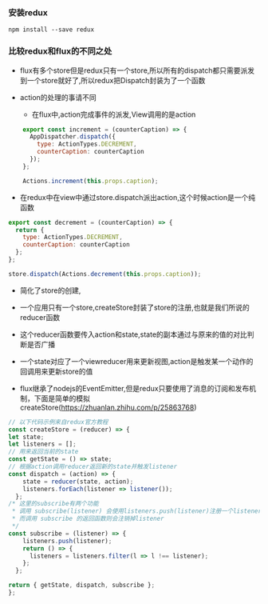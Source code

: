### 安装redux
	npm install --save redux

### 比较redux和flux的不同之处

+ flux有多个store但是redux只有一个store,所以所有的dispatch都只需要派发到一个store就好了,所以redux把Dispatch封装为了一个函数

+ action的处理的事请不同
	+ 在flux中,action完成事件的派发,View调用的是action
```javascript
	export const increment = (counterCaption) => {
	  AppDispatcher.dispatch({
	    type: ActionTypes.DECREMENT,
	    counterCaption: counterCaption
	  });
	};

	Actions.increment(this.props.caption);
```

+ 在redux中在view中通过store.dispatch派出action,这个时候action是一个纯函数 
			
```javascript
export const decrement = (counterCaption) => {
  return {
    type: ActionTypes.DECREMENT,
    counterCaption: counterCaption
  };
};

store.dispatch(Actions.decrement(this.props.caption));
```
+ 简化了store的创建,

 + 一个应用只有一个store,createStore封装了store的注册,也就是我们所说的reducer函数
 + 这个reducer函数要传入action和state,state的副本通过与原来的值的对比判断是否广播
 + 一个state对应了一个viewreducer用来更新视图,action是触发某一个动作的回调用来更新store的值	
+ flux继承了nodejs的EventEmitter,但是redux只要使用了消息的订阅和发布机制，下面是简单的模拟createStore(https://zhuanlan.zhihu.com/p/25863768)
```javascript
// 以下代码示例来自redux官方教程
const createStore = (reducer) => {
let state;
let listeners = [];
// 用来返回当前的state
const getState = () => state;
// 根据action调用reducer返回新的state并触发listener
const dispatch = (action) => {
    state = reducer(state, action);
    listeners.forEach(listener => listener());
  };
/* 这里的subscribe有两个功能
 * 调用 subscribe(listener) 会使用listeners.push(listener)注册一个listener
 * 而调用 subscribe 的返回函数则会注销掉listener
 */
const subscribe = (listener) => {
    listeners.push(listener);
    return () => {
      listeners = listeners.filter(l => l !== listener);
    };
  };

return { getState, dispatch, subscribe };
};	 
```			 	
